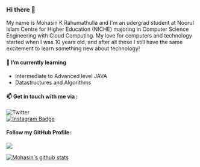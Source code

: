### Hi there 👋

<!--
**MohasinKR/MohasinKR** is a ✨ _special_ ✨ repository because its `README.md` (this file) appears on your GitHub profile.

Here are some ideas to get you started:

- 🔭 I’m currently working on ...
- 🌱 I’m currently learning ...
- 👯 I’m looking to collaborate on ...
- 🤔 I’m looking for help with ...
- 💬 Ask me about ...
- 📫 How to reach me: ...
- 😄 Pronouns: ...
- ⚡ Fun fact: ...
-->

My name is Mohasin K Rahumathulla and I'm an udergrad student at Noorul Islam Centre for Higher Education (NICHE) majoring in Computer Science Engineering with Cloud Computing.
My love for computers and technology started when I was 10 years old, and after all these I still have the same excitement to learn something new about technology!
#### 🌱 I’m currently learning 
- Intermediate to Advanced level JAVA
- Datastructures and Algorithms

#### :mailbox: Get in touch with me via : 
![Twitter](https://img.shields.io/twitter/follow/ediblehazard?style=social)<br>
[![Instagram Badge](https://img.shields.io/badge/-poison.smoke-purple?style=flat-square&logo=instagram&logoColor=white&link=https://instagram.com/poison.smoke/)](https://www.instagram.com/poison.smoke/)

#### Follow my GitHub Profile:
![](https://img.shields.io/github/followers/MohasinKR?style=social)

[![Mohasin's github stats](https://github-readme-stats.vercel.app/api?username=MohasinKR)](https://github.com/anuraghazra/github-readme-stats)
